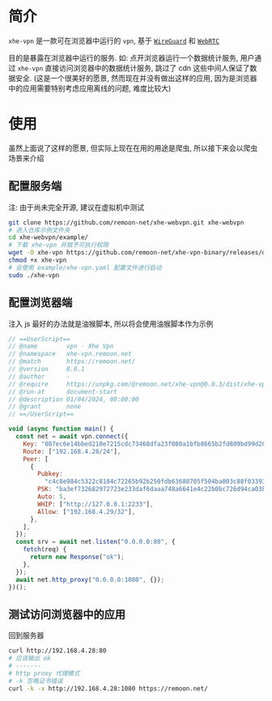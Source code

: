 # 简介

`xhe-vpn` 是一款可在浏览器中运行的 `vpn`, 基于 [`WireGuard`](https://www.wireguard.com/) 和 [`WebRTC`](https://webrtcforthecurious.com/)

目的是暴露在浏览器中运行的服务. 如: 点开浏览器运行一个数据统计服务, 用户通过 `xhe-vpn` 直接访问浏览器中的数据统计服务, 跳过了 cdn 这些中间人保证了数据安全. (这是一个很美好的愿景, 然而现在并没有做出这样的应用, 因为是浏览器中的应用需要特别考虑应用离线的问题, 难度比较大)

# 使用

虽然上面说了这样的愿景, 但实际上现在在用的用途是爬虫, 所以接下来会以爬虫场景来介绍

## 配置服务端

注: 由于尚未完全开源, 建议在虚拟机中测试

```sh
git clone https://github.com/remoon-net/xhe-webvpn.git xhe-webvpn
# 进入仓库示例文件夹
cd xhe-webvpn/example/
# 下载 xhe-vpn 并赋予可执行权限
wget -O xhe-vpn https://github.com/remoon-net/xhe-vpn-binary/releases/download/v0.0.20240401/xhe-vpn
chmod +x xhe-vpn
# 会使用 example/xhe-vpn.yaml 配置文件进行启动
sudo ./xhe-vpn
```

## 配置浏览器端

注入 js 最好的办法就是油猴脚本, 所以将会使用油猴脚本作为示例

```js
// ==UserScript==
// @name        vpn - Xhe Vpn
// @namespace   xhe-vpn.remoon.net
// @match       https://remoon.net/
// @version     0.0.1
// @author      -
// @require     https://unpkg.com/@remoon.net/xhe-vpn@0.0.3/dist/xhe-vpn.umd.js
// @run-at      document-start
// @description 01/04/2024, 00:00:00
// @grant       none
// ==/UserScript==

void (async function main() {
  const net = await vpn.connect({
    Key: "087ec6e14bbed210e7215cdc73468dfa23f080a1bfb8665b2fd809bd99d28379",
    Route: ["192.168.4.28/24"],
    Peer: [
      {
        Pubkey:
          "c4c8e984c5322c8184c72265b92b250fdb63688705f504ba003c88f03393cf28",
        PSK: "ba3ef732682972723e233daf6daaa748a6641e4c22b0bc726d94ca03b35055bb",
        Auto: 5,
        WHIP: ["http://127.0.0.1:2233"],
        Allow: ["192.168.4.29/32"],
      },
    ],
  });
  const srv = await net.listen("0.0.0.0:80", {
    fetch(req) {
      return new Response("ok");
    },
  });
  await net.http_proxy("0.0.0.0:1080", {});
})();
```

## 测试访问浏览器中的应用

回到服务器

```sh
curl http://192.168.4.28:80
# 应该输出 ok
# -------
# http proxy 代理模式
# -k 忽略证书错误
curl -k -x http://192.168.4.28:1080 https://remoon.net/
```
